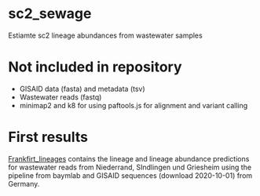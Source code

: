 # sc2_sewage
Estiamte sc2 lineage abundances from wastewater samples

# Not included in repository
* GISAID data (fasta) and metadata (tsv)
* Wastewater reads (fastq)
* minimap2 and k8 for using paftools.js for alignment and variant calling

# First results
[Frankfirt_lineages](https://github.com/EvaFriederike/sc2_sewage/tree/main/Frankfurt_lineages) contains the lineage and lineage abundance predictions for wastewater reads from Niederrand, SIndlingen und Griesheim using the pipeline from baymlab and GISAID sequences (download 2020-10-01) from Germany.
